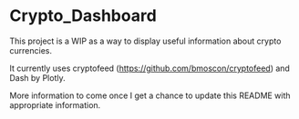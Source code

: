 # Crypto_Dashboard

This project is a WIP as a way to display useful information about crypto currencies. 

It currently uses cryptofeed (https://github.com/bmoscon/cryptofeed) and Dash by Plotly. 

More information to come once I get a chance to update this README with appropriate information. 
